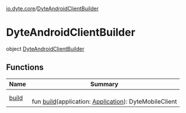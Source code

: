 [io.dyte.core](../index.md)/[DyteAndroidClientBuilder](index.md)

# DyteAndroidClientBuilder


object [DyteAndroidClientBuilder](index.md)

## Functions

| Name | Summary |
|---|---|
| [build](build.md) | <br/>fun [build](build.md)(application: [Application](https://developer.android.com/reference/kotlin/android/app/Application.html)): DyteMobileClient |
